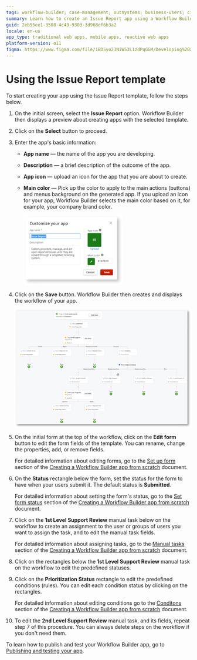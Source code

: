 ```yaml
---
tags: workflow-builder; case-management; outsystems; business-users; citizen-developers; citizen-dev; workflow; template; issue-report
summary: Learn how to create an Issue Report app using a Workflow Builder template.
guid: 2eb55ee1-3508-4c49-9303-3d968ef6b3a2
locale: en-us
app_type: traditional web apps, mobile apps, reactive web apps
platform-version: o11
figma: https://www.figma.com/file/iBD5yo23NiW53L1zdPqGGM/Developing%20an%20Application?node-id=4376:920
---
```


# Using the Issue Report template

To start creating your app using the Issue Report template, follow the steps below.

1. On the initial screen, select the **Issue Report** option. Workflow Builder then displays a preview about creating apps with the selected template.

1. Click on the **Select** button to proceed.

1. Enter the app's basic information:

    * **App name** — the name of the app you are developing.

    * **Description** — a brief description of the outcome of the app.

    * **App icon** — upload an icon for the app that you are about to create.

    * **Main color** — Pick up the color to apply to the main actions (buttons) and menus background on the generated app. If you upload an icon for your app, Workflow Builder selects the main color based on it, for example, your company brand color.

        ![Issue Report Template](images/wfb-issue-report-template.png)

1. Click on the **Save** button. Workflow Builder then creates and displays the workflow of your app.

    ![Issue Report workflow](images/wfb-issue-report-workflow.png)

1. On the initial form at the top of the workflow, click on the **Edit form** button to edit the form fields of the template. You can rename, change the properties, add, or remove fields.

    For detailed information about editing forms, go to the [Set up form](how-create-app-from-scratch.md#set-up-form) section of the [Creating a Workflow Builder app from scratch](how-create-app-from-scratch.md) document.

1. On the **Status** rectangle below the form, set the status for the form to have when your users submit it. The default status is **Submitted**.

    For detailed information about setting the form's status, go to the [Set form status](how-create-app-from-scratch.md#set-form-status) section of the [Creating a Workflow Builder app from scratch](how-create-app-from-scratch.md) document.

1. Click on the **1st Level Support Review** manual task below on the workflow to create an assignment to the user or groups of users you want to assign the task, and to edit the manual task fields.

    For detailed information about assigning tasks, go to the [Manual tasks](how-create-app-from-scratch.md#manual-tasks) section of the [Creating a Workflow Builder app from scratch](how-create-app-from-scratch.md) document.

1. Click on the rectangles below the **1st Level Support Review** manual task on the workflow to edit the predefined statuses.

1. Click on the **Prioritization Status** rectangle to edit the predefined conditions (rules). You can edit each condition status by clicking on the rectangles.

    For detailed information about editing conditions go to the [Conditons](how-create-app-from-scratch.md#conditions) section of the [Creating a Workflow Builder app from scratch](how-create-app-from-scratch.md) document.

1. To edit the **2nd Level Support Review** manual task, and its fields, repeat step 7 of this procedure. You can always delete steps on the workflow if you don't need them.

To learn how to publish and test your Workflow Builder app, go to [Publishing and testing your app](publish-test.md).